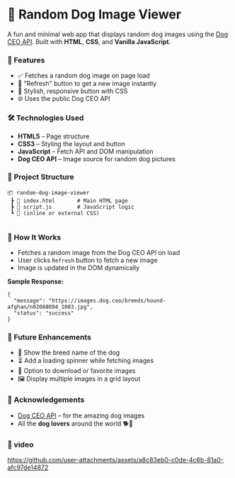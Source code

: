 # 🐶 Random Dog Image Viewer

  <p>A fun and minimal web app that displays random dog images using the 
  <a href="https://dog.ceo/dog-api/" target="_blank">Dog CEO API</a>. Built with 
  <strong>HTML</strong>, <strong>CSS</strong>, and <strong>Vanilla JavaScript</strong>.</p>

  <h3>🚀 Features</h3>
  <ul>
    <li>✅ Fetches a random dog image on page load</li>
    <li>🔁 "Refresh" button to get a new image instantly</li>
    <li>🎨 Stylish, responsive button with CSS</li>
    <li>🌐 Uses the public Dog CEO API</li>
  </ul>

  <h3>🛠️ Technologies Used</h3>
  <ul>
    <li><strong>HTML5</strong> – Page structure</li>
    <li><strong>CSS3</strong> – Styling the layout and button</li>
    <li><strong>JavaScript</strong> – Fetch API and DOM manipulation</li>
    <li><strong>Dog CEO API</strong> – Image source for random dog pictures</li>
  </ul>

  <h3>📁 Project Structure</h3>
  <pre><code>📦 random-dog-image-viewer
 ┣ 📄 index.html       # Main HTML page
 ┣ 📄 script.js        # JavaScript logic
 ┗ 📄 (inline or external CSS)
  </code></pre>

  <h3>📜 How It Works</h3>
  <ul>
    <li>Fetches a random image from the Dog CEO API on load</li>
    <li>User clicks <code>Refresh</code> button to fetch a new image</li>
    <li>Image is updated in the DOM dynamically</li>
  </ul>

  <p><strong>Sample Response:</strong></p>
  <pre><code>{
  "message": "https://images.dog.ceo/breeds/hound-afghan/n02088094_1003.jpg",
  "status": "success"
}</code></pre>

  <h3>🧠 Future Enhancements</h3>
  <ul>
    <li>🐾 Show the breed name of the dog</li>
    <li>⏳ Add a loading spinner while fetching images</li>
    <li>💾 Option to download or favorite images</li>
    <li>🖼️ Display multiple images in a grid layout</li>
  </ul>


  <h3>🙌 Acknowledgements</h3>
  <ul>
    <li><a href="https://dog.ceo/dog-api/" target="_blank">Dog CEO API</a> – for the amazing dog images</li>
    <li>All the <strong>dog lovers</strong> around the world 🐕💖</li>
  </ul>

<h3>🎥 video</h3>

https://github.com/user-attachments/assets/a8c83eb0-c0de-4c6b-81a0-afc97de14872

